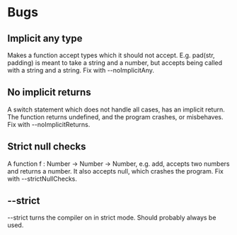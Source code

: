 # Bugs

## Implicit any type 

Makes a function accept types which it should not accept. E.g. pad(str, padding) is meant to take a string and a number, but accepts being called with a string and a string. Fix with --noImplicitAny. 

## No implicit returns

A switch statement which does not handle all cases, has an implicit return. The function returns undefined, and the program crashes, or misbehaves. Fix with --noImplicitReturns. 

## Strict null checks

A function f : Number -> Number -> Number, e.g. add, accepts two numbers and returns a number. It also accepts null, which crashes the program. Fix with --strictNullChecks.

## --strict

--strict turns the compiler on in strict mode. Should probably always be used. 


